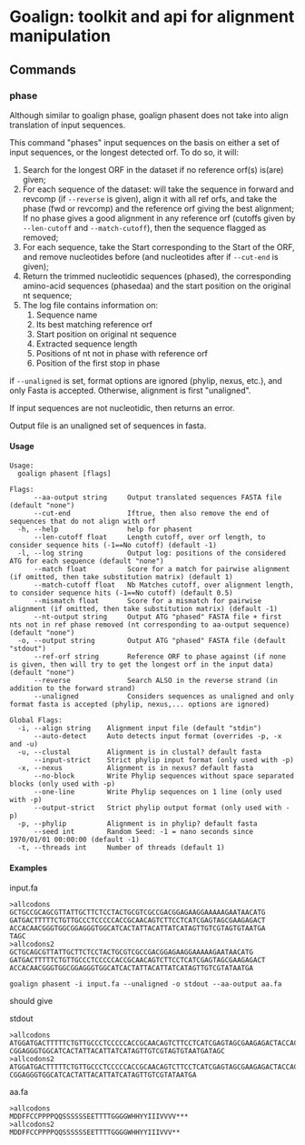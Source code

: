 # Goalign: toolkit and api for alignment manipulation

## Commands

### phase
Although similar to goalign phase, goalign phasent does not take into align translation of input sequences.

This command "phases" input sequences on the basis on either a set of input sequences, or the longest detected orf.
To do so, it will:

1. Search for the longest ORF in the dataset if no reference orf(s) is(are) given;
2. For each sequence of the dataset: will take the sequence in forward and revcomp (if `--reverse` is given),
   align it with all ref orfs, and take the phase (fwd or revcomp) and the reference orf giving the best alignment;
   If no phase gives a good alignment in any reference orf (cutoffs given by `--len-cutoff` and `--match-cutoff`),
   then the sequence flagged as removed;
3. For each sequence, take the Start corresponding to the Start of the ORF, and remove
   nucleotides before (and nucleotides after if `--cut-end` is given);
4. Return the trimmed nucleotidic sequences (phased), the corresponding amino-acid sequences (phasedaa)
   and the start position on the original nt sequence;
5. The log file contains information on:
    1. Sequence name
    2. Its best matching reference orf
    3. Start position on original nt sequence
    4. Extracted sequence length
    5. Positions of nt not in phase with reference orf
    6. Position of the first stop in phase

if `--unaligned` is set, format options are ignored (phylip, nexus, etc.), and
only Fasta is accepted. Otherwise, alignment is first "unaligned".

If input sequences are not nucleotidic, then returns an error.

Output file is an unaligned set of sequences in fasta.

#### Usage
```
Usage:
  goalign phasent [flags]

Flags:
      --aa-output string     Output translated sequences FASTA file (default "none")
      --cut-end              Iftrue, then also remove the end of sequences that do not align with orf
  -h, --help                 help for phasent
      --len-cutoff float     Length cutoff, over orf length, to consider sequence hits (-1==No cutoff) (default -1)
  -l, --log string           Output log: positions of the considered ATG for each sequence (default "none")
      --match float          Score for a match for pairwise alignment (if omitted, then take substitution matrix) (default 1)
      --match-cutoff float   Nb Matches cutoff, over alignment length, to consider sequence hits (-1==No cutoff) (default 0.5)
      --mismatch float       Score for a mismatch for pairwise alignment (if omitted, then take substitution matrix) (default -1)
      --nt-output string     Output ATG "phased" FASTA file + first nts not in ref phase removed (nt corresponding to aa-output sequence) (default "none")
  -o, --output string        Output ATG "phased" FASTA file (default "stdout")
      --ref-orf string       Reference ORF to phase against (if none is given, then will try to get the longest orf in the input data) (default "none")
      --reverse              Search ALSO in the reverse strand (in addition to the forward strand)
      --unaligned            Considers sequences as unaligned and only format fasta is accepted (phylip, nexus,... options are ignored)

Global Flags:
  -i, --align string    Alignment input file (default "stdin")
      --auto-detect     Auto detects input format (overrides -p, -x and -u)
  -u, --clustal         Alignment is in clustal? default fasta
      --input-strict    Strict phylip input format (only used with -p)
  -x, --nexus           Alignment is in nexus? default fasta
      --no-block        Write Phylip sequences without space separated blocks (only used with -p)
      --one-line        Write Phylip sequences on 1 line (only used with -p)
      --output-strict   Strict phylip output format (only used with -p)
  -p, --phylip          Alignment is in phylip? default fasta
      --seed int        Random Seed: -1 = nano seconds since 1970/01/01 00:00:00 (default -1)
  -t, --threads int     Number of threads (default 1)
```

#### Examples

input.fa

```
>allcodons
GCTGCCGCAGCGTTATTGCTTCTCCTACTGCGTCGCCGACGGAGAAGGAAAAAGAATAACATG
GATGACTTTTTCTGTTGCCCTCCCCCACCGCAACAGTCTTCCTCATCGAGTAGCGAAGAGACT
ACCACAACGGGTGGCGGAGGGTGGCATCACTATTACATTATCATAGTTGTCGTAGTGTAATGA
TAGC
>allcodons2
GCTGCAGCGTTATTGCTTCTCCTACTGCGTCGCCGACGGAGAAGGAAAAAGAATAACATG
GATGACTTTTTCTGTTGCCCTCCCCCACCGCAACAGTCTTCCTCATCGAGTAGCGAAGAGACT
ACCACAACGGGTGGCGGAGGGTGGCATCACTATTACATTATCATAGTTGTCGTATAATGA
```

```
goalign phasent -i input.fa --unaligned -o stdout --aa-output aa.fa

```

should give

stdout
```
>allcodons
ATGGATGACTTTTTCTGTTGCCCTCCCCCACCGCAACAGTCTTCCTCATCGAGTAGCGAAGAGACTACCACAACGGGTGG
CGGAGGGTGGCATCACTATTACATTATCATAGTTGTCGTAGTGTAATGATAGC
>allcodons2
ATGGATGACTTTTTCTGTTGCCCTCCCCCACCGCAACAGTCTTCCTCATCGAGTAGCGAAGAGACTACCACAACGGGTGG
CGGAGGGTGGCATCACTATTACATTATCATAGTTGTCGTATAATGA
```

aa.fa
```
>allcodons
MDDFFCCPPPPQQSSSSSSEETTTTGGGGWHHYYIIIVVVV***
>allcodons2
MDDFFCCPPPPQQSSSSSSEETTTTGGGGWHHYYIIIVVV**
```
